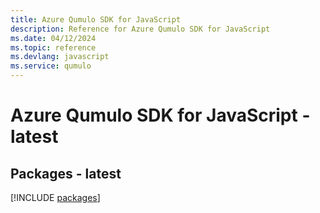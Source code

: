 ```yaml
---
title: Azure Qumulo SDK for JavaScript
description: Reference for Azure Qumulo SDK for JavaScript
ms.date: 04/12/2024
ms.topic: reference
ms.devlang: javascript
ms.service: qumulo
---
```

# Azure Qumulo SDK for JavaScript - latest
## Packages - latest
[!INCLUDE [packages](qumulo-index.md)]